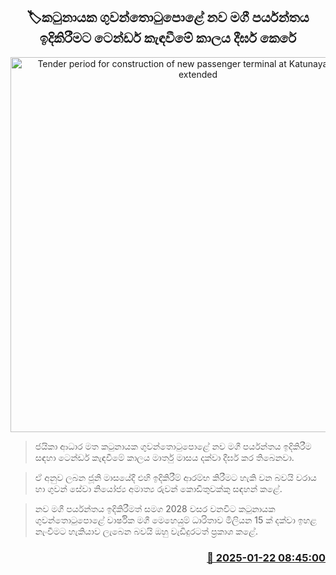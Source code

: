<p align='center'><b><h2 align='center' title='Tender period for construction of new passenger terminal at Katunayake Airport extended'>🏷කටුනායක ගුවන්තොටුපොළේ නව මගී පර්යන්තය ඉදිකිරීමට ටෙන්ඩර් කැඳවීමේ කාලය දීර්ඝ කෙරේ</h2></b></p>
<p align='center'><img src='https://helakuru.sgp1.cdn.digitaloceanspaces.com/esana/images/lib/airport-2389839.jpg' width='600' alt='Tender period for construction of new passenger terminal at Katunayake Airport extended'></p>

> ජයිකා ආධාර මත කටුනායක ගුවන්තොටුපොළේ නව මගී පර්යන්තය ඉදිකිරීම සඳහා ටෙන්ඩර් කැඳවීමේ කාලය මාර්තු මාසය දක්වා දීර්ඝ කර තිබෙනවා.

> ඒ අනුව ලබන ජූනි මාසයේදී එහි ඉදිකිරීම් ආරම්භ කිරීමට හැකි වන බවයි වරාය හා ගුවන් සේවා නියෝජ්‍ය අමාත්‍ය රුවන් කොඩිතුවක්කු සඳහන් කළේ.

> නව මගී පර්යන්තය ඉදිකිරීමත් සමග 2028 වසර වනවිට කටුනායක ගුවන්තොටුපොළේ වාර්ෂික මගී මෙහෙයුම් ධාරිතාව මිලියන 15 ක් දක්වා ඉහළ නැංවීමට හැකියාව ලැබෙන බවයි ඔහු වැඩිදුරටත් ප්‍රකාශ කළේ.  



<h3 align='right'><a href='https://www.helakuru.lk/esana/p/106780/'>📅 2025-01-22 08:45:00</a></h3>
